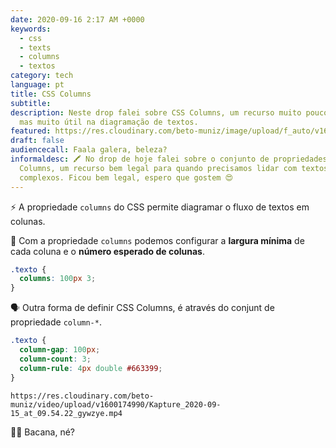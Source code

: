 ```yaml
---
date: 2020-09-16 2:17 AM +0000
keywords:
  - css
  - texts
  - columns
  - textos
category: tech
language: pt
title: CSS Columns
subtitle:
description: Neste drop falei sobre CSS Columns, um recurso muito pouco falado,
  mas muito útil na diagramação de textos.
featured: https://res.cloudinary.com/beto-muniz/image/upload/f_auto/v1600174782/Titulo_Image_Site_lgvpvb.jpg
draft: false
audiencecall: Faala galera, beleza?
informaldesc: 🖍 No drop de hoje falei sobre o conjunto de propriedades CSS
  Columns, um recurso bem legal para quando precisamos lidar com textos longos e
  complexos. Ficou bem legal, espero que gostem 😍
---
```


⚡️ A propriedade `columns` do CSS permite diagramar o fluxo de textos em colunas.

🎩 Com a propriedade `columns` podemos configurar a **largura mínima** de cada coluna e o **número esperado de colunas**.

```css
.texto {
  columns: 100px 3;
}
```

🗣 Outra forma de definir CSS Columns, é através do conjunt de propriedade `column-*`.

```css
.texto {
  column-gap: 100px;
  column-count: 3;
  column-rule: 4px double #663399;
}
```

```video
https://res.cloudinary.com/beto-muniz/video/upload/v1600174990/Kapture_2020-09-15_at_09.54.22_gywzye.mp4
```

👨‍🎨 Bacana, né?
